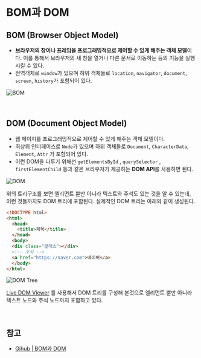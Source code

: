 # BOM과 DOM
## BOM (Browser Object Model)
- **브라우저의 창이나 프레임을 프로그래밍적으로 제어할 수 있게 해주는 객체 모델**이다. 이를 통해서 브라우저의 새 창을 열거나 다른 문서로 이동하는 등의 기능을 실행시킬 수 있다.
- 전역객체로 `window`가 있으며 하위 객체들로 `location`, `navigator`, `document`, `screen`, `history`가 포함되어 있다.

![BOM](https://user-images.githubusercontent.com/26537048/111450317-9c584d00-8753-11eb-9b0e-87e29387e5b5.png)


<br>

## DOM (Document Object Model)
- 웹 페이지를 프로그래밍적으로 제어할 수 있게 해주는 객체 모델이다.
- 최상위 인터페이스로 `Node`가 있으며 하위 객체들로 `Document`, `CharacterData`, `Element`, `Attr` 가 포함되어 있다.
- 이런 DOM을 다루기 위해선 `getElementsById` , `querySelector` , `firstElementChild` 등과 같은
브라우저가 제공하는 **DOM API**를 사용하면 된다.

![DOM](https://user-images.githubusercontent.com/26537048/111450398-aed28680-8753-11eb-901e-70534c43ccad.png)

위의 트리구조를 보면 엘리먼트 뿐만 아니라 텍스트와 주석도 있는 것을 알 수 있는데, 이런 것들까지도 DOM 트리에 포함된다. 실제적인 DOM 트리는 아래와 같이 생성된다.

```html
<!DOCTYPE html>
<html>
  <head>
    <title>제목</title>
  </head>
  <body>
  <div class="클래스"></div>
  <!-- 주석 -->
  <a href="https://naver.com">네이버</a>
  </body>
</html>
```

![DOM Tree](https://user-images.githubusercontent.com/26537048/111450555-d9bcda80-8753-11eb-8d1a-c47316a8c0e5.png)

[Live DOM Viewer](https://software.hixie.ch/utilities/js/live-dom-viewer/) 를 사용해서 DOM 트리를 구성해 본것으로 엘리먼트 뿐만 아니라 텍스트 노드와 주석 노드까지 포함하고 있다.

<br>

## 참고
- [Gihub | BOM과 DOM](https://github.com/baeharam/Must-Know-About-Frontend/blob/master/Notes/frontend/bom-dom.md)

